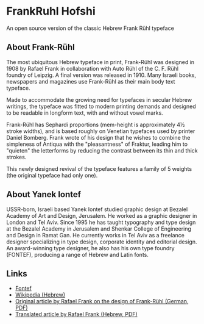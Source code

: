 # FrankRuhl Hofshi
An open source version of the classic Hebrew Frank Rühl typeface

## About Frank-Rühl

The most ubiquitous Hebrew typeface in print, Frank-Rühl was designed in 1908 by Rafael Frank in collaboration with Auto Rühl of the C. F. Rühl foundry of Leipzig. A final version was released in 1910. Many Israeli books, newspapers and magazines use Frank-Rühl as their main body text typeface.

Made to accommodate the growing need for typefaces in secular Hebrew writings, the typeface was fitted to modern printing demands and designed to be readable in longform text, with and without vowel marks.

Frank-Rühl has Sephardi proportions (mem-height is approximately 4½ stroke widths), and is based roughly on Venetian typefaces used by printer Daniel Bomberg. Frank wrote of his design that he wishes to combine the simpleness of Antiqua with the "pleasantness" of Fraktur, leading him to "quieten" the letterforms by reducing the contrast between its thin and thick strokes.

This newly designed revival of the typeface features a family of 5 weights (the original typeface had only one).

## About Yanek Iontef

USSR-born, Israeli based Yanek Iontef studied graphic design at Bezalel Academy of Art and Design, Jerusalem. He worked as a graphic designer in London and Tel Aviv. Since 1995 he has taught typography and type design at the Bezalel Academy in Jerusalem and Shenkar College of Engineering and Design in Ramat Gan. He currently works in Tel Aviv as a freelance designer specializing in type design, corporate identity and editorial design. An award-winning type designer, he also has his own type foundry (FONTEF), producing a range of Hebrew and Latin fonts.

## Links

* [Fontef](http://fontef.com/)
* [Wikipedia (Hebrew)](https://he.wikipedia.org/wiki/%D7%A4%D7%A8%D7%A0%D7%A7-%D7%A8%D7%99%D7%94%D7%9C)
* [Original article by Rafael Frank on the design of Frank-Rühl (German, PDF)](http://www.tau.ac.il/~stoledo/fonts/frank-scanned.pdf)
* [Translated article by Rafael Frank (Hebrew, PDF)](http://www.tau.ac.il/~stoledo/fonts/frank-hebrew.pdf)

